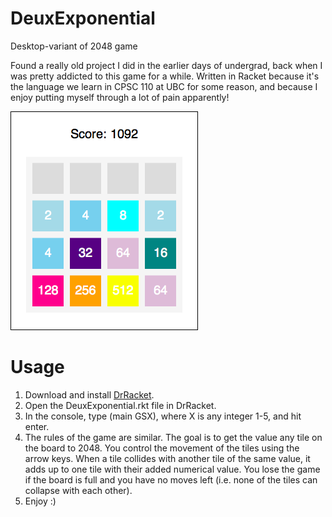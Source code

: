 # DeuxExponential
Desktop-variant of 2048 game



Found a really old project I did in the earlier days of undergrad, back when I was pretty addicted to this game for a while. Written in Racket because it's the language we learn in CPSC 110 at UBC for some reason, and because I enjoy putting myself through a lot of pain apparently!

![](game.png)

# Usage
1. Download and install [DrRacket](https://download.racket-lang.org/).
2. Open the DeuxExponential.rkt file in DrRacket.
3. In the console, type (main GSX), where X is any integer 1-5, and hit enter.
4. The rules of the game are similar. The goal is to get the value any tile on the board to 2048. You control the movement of the tiles using the arrow keys. When a tile collides with another tile of the same value, it adds up to one tile with their added numerical value. You lose the game if the board is full and you have no moves left (i.e. none of the tiles can collapse with each other).
5. Enjoy :)